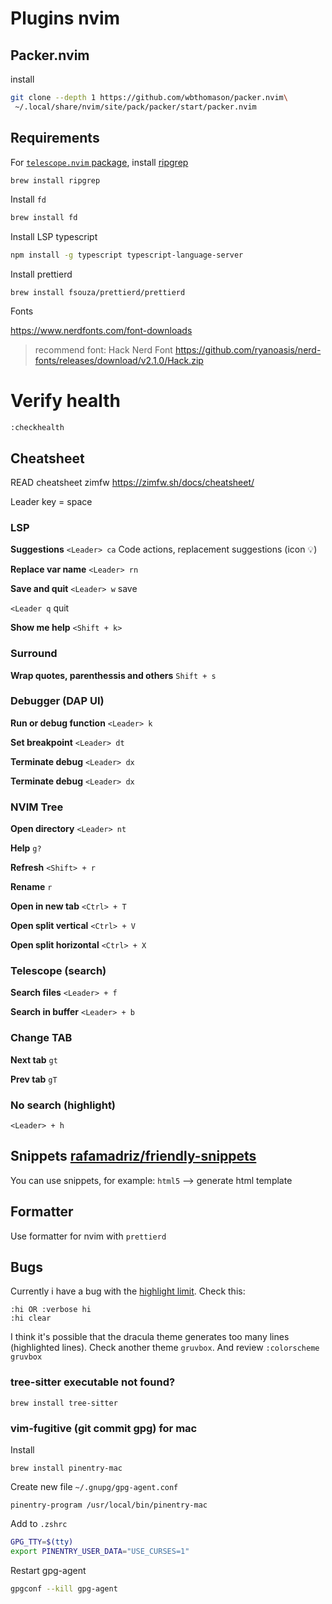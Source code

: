 # Plugins nvim

## Packer.nvim
install
```sh
git clone --depth 1 https://github.com/wbthomason/packer.nvim\
 ~/.local/share/nvim/site/pack/packer/start/packer.nvim
```

## Requirements
For [`telescope.nvim` package](https://github.com/nvim-telescope/telescope.nvim), install [ripgrep](https://github.com/BurntSushi/ripgrep#installation)

```sh
brew install ripgrep
```

Install `fd`
```sh
brew install fd
```

Install LSP typescript
```sh
npm install -g typescript typescript-language-server
```

Install prettierd
```
brew install fsouza/prettierd/prettierd
```

Fonts 

https://www.nerdfonts.com/font-downloads
> recommend font: Hack Nerd Font https://github.com/ryanoasis/nerd-fonts/releases/download/v2.1.0/Hack.zip

# Verify health
```
:checkhealth
```


## Cheatsheet

READ cheatsheet zimfw https://zimfw.sh/docs/cheatsheet/

Leader key = space

### LSP

**Suggestions**
`<Leader> ca` Code actions, replacement suggestions (icon 💡)

**Replace var name**
`<Leader> rn`

**Save and quit**
`<Leader> w` save

`<Leader q` quit

**Show me help**
`<Shift + k>`


### Surround
**Wrap quotes, parenthessis and others**
`Shift + s`

### Debugger (DAP UI)
**Run or debug function**
`<Leader> k`

**Set breakpoint**
`<Leader> dt`

**Terminate debug**
`<Leader> dx`

**Terminate debug**
`<Leader> dx`

### NVIM Tree
**Open directory**
`<Leader> nt`

**Help**
`g?`

**Refresh**
`<Shift> + r`

**Rename**
`r`

**Open in new tab**
`<Ctrl> + T`

**Open split vertical**
`<Ctrl> + V`

**Open split horizontal**
`<Ctrl> + X`

### Telescope (search)

**Search files**
`<Leader> + f`

**Search in buffer**
`<Leader> + b`

### Change TAB
**Next tab**
`gt`

**Prev tab**
`gT`

### No search (highlight)
`<Leader> + h`

## Snippets [rafamadriz/friendly-snippets](https://github.com/rafamadriz/friendly-snippets)
You can use snippets, for example:
`html5` --> generate html template

## Formatter
Use formatter for nvim with `prettierd`

## Bugs

Currently i have a bug with the [highlight limit](https://github.com/neovim/neovim/blob/e6ff154be6da8bd53b604fb6e38686acae75b24f/src/nvim/syntax.c#L101). Check this:
```
:hi OR :verbose hi
:hi clear
```

I think it's possible that the dracula theme generates too many lines (highlighted lines).
Check another theme `gruvbox`. And review `:colorscheme gruvbox`

### tree-sitter executable not found?
```
brew install tree-sitter
```

### vim-fugitive (git commit gpg) for mac
Install
```
brew install pinentry-mac
```

Create new file `~/.gnupg/gpg-agent.conf`
```
pinentry-program /usr/local/bin/pinentry-mac
```

Add to `.zshrc`
```sh
GPG_TTY=$(tty)
export PINENTRY_USER_DATA="USE_CURSES=1"
```

Restart gpg-agent
```sh
gpgconf --kill gpg-agent
```

